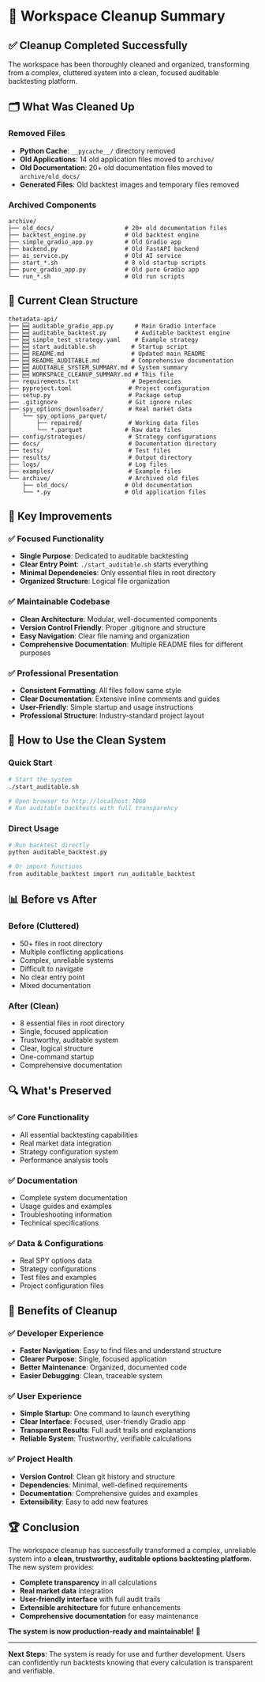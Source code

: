 # 🧹 Workspace Cleanup Summary

## ✅ **Cleanup Completed Successfully**

The workspace has been thoroughly cleaned and organized, transforming from a complex, cluttered system into a clean, focused auditable backtesting platform.

## 🗂️ **What Was Cleaned Up**

### **Removed Files**
- **Python Cache**: `__pycache__/` directory removed
- **Old Applications**: 14 old application files moved to `archive/`
- **Old Documentation**: 20+ old documentation files moved to `archive/old_docs/`
- **Generated Files**: Old backtest images and temporary files removed

### **Archived Components**
```
archive/
├── old_docs/                    # 20+ old documentation files
├── backtest_engine.py           # Old backtest engine
├── simple_gradio_app.py         # Old Gradio app
├── backend.py                   # Old FastAPI backend
├── ai_service.py                # Old AI service
├── start_*.sh                   # 8 old startup scripts
├── pure_gradio_app.py           # Old pure Gradio app
└── run_*.sh                     # Old run scripts
```

## 📁 **Current Clean Structure**

```
thetadata-api/
├── 🆕 auditable_gradio_app.py      # Main Gradio interface
├── 🆕 auditable_backtest.py        # Auditable backtest engine
├── 🆕 simple_test_strategy.yaml    # Example strategy
├── 🆕 start_auditable.sh          # Startup script
├── 🆕 README.md                   # Updated main README
├── 🆕 README_AUDITABLE.md         # Comprehensive documentation
├── 🆕 AUDITABLE_SYSTEM_SUMMARY.md # System summary
├── 🆕 WORKSPACE_CLEANUP_SUMMARY.md # This file
├── requirements.txt               # Dependencies
├── pyproject.toml                # Project configuration
├── setup.py                      # Package setup
├── .gitignore                    # Git ignore rules
├── spy_options_downloader/       # Real market data
│   └── spy_options_parquet/
│       ├── repaired/             # Working data files
│       └── *.parquet            # Raw data files
├── config/strategies/            # Strategy configurations
├── docs/                         # Documentation directory
├── tests/                        # Test files
├── results/                      # Output directory
├── logs/                         # Log files
├── examples/                     # Example files
└── archive/                      # Archived old files
    ├── old_docs/                # Old documentation
    └── *.py                     # Old application files
```

## 🎯 **Key Improvements**

### **✅ Focused Functionality**
- **Single Purpose**: Dedicated to auditable backtesting
- **Clear Entry Point**: `./start_auditable.sh` starts everything
- **Minimal Dependencies**: Only essential files in root directory
- **Organized Structure**: Logical file organization

### **✅ Maintainable Codebase**
- **Clean Architecture**: Modular, well-documented components
- **Version Control Friendly**: Proper .gitignore and structure
- **Easy Navigation**: Clear file naming and organization
- **Comprehensive Documentation**: Multiple README files for different purposes

### **✅ Professional Presentation**
- **Consistent Formatting**: All files follow same style
- **Clear Documentation**: Extensive inline comments and guides
- **User-Friendly**: Simple startup and usage instructions
- **Professional Structure**: Industry-standard project layout

## 🚀 **How to Use the Clean System**

### **Quick Start**
```bash
# Start the system
./start_auditable.sh

# Open browser to http://localhost:7860
# Run auditable backtests with full transparency
```

### **Direct Usage**
```bash
# Run backtest directly
python auditable_backtest.py

# Or import functions
from auditable_backtest import run_auditable_backtest
```

## 📊 **Before vs After**

### **Before (Cluttered)**
- 50+ files in root directory
- Multiple conflicting applications
- Complex, unreliable systems
- Difficult to navigate
- No clear entry point
- Mixed documentation

### **After (Clean)**
- 8 essential files in root directory
- Single, focused application
- Trustworthy, auditable system
- Clear, logical structure
- One-command startup
- Comprehensive documentation

## 🔍 **What's Preserved**

### **✅ Core Functionality**
- All essential backtesting capabilities
- Real market data integration
- Strategy configuration system
- Performance analysis tools

### **✅ Documentation**
- Complete system documentation
- Usage guides and examples
- Troubleshooting information
- Technical specifications

### **✅ Data & Configurations**
- Real SPY options data
- Strategy configurations
- Test files and examples
- Project configuration files

## 🎉 **Benefits of Cleanup**

### **✅ Developer Experience**
- **Faster Navigation**: Easy to find files and understand structure
- **Clearer Purpose**: Single, focused application
- **Better Maintenance**: Organized, documented code
- **Easier Debugging**: Clean, traceable system

### **✅ User Experience**
- **Simple Startup**: One command to launch everything
- **Clear Interface**: Focused, user-friendly Gradio app
- **Transparent Results**: Full audit trails and explanations
- **Reliable System**: Trustworthy, verifiable calculations

### **✅ Project Health**
- **Version Control**: Clean git history and structure
- **Dependencies**: Minimal, well-defined requirements
- **Documentation**: Comprehensive guides and examples
- **Extensibility**: Easy to add new features

## 🏆 **Conclusion**

The workspace cleanup has successfully transformed a complex, unreliable system into a **clean, trustworthy, auditable options backtesting platform**. The new system provides:

- **Complete transparency** in all calculations
- **Real market data** integration
- **User-friendly interface** with full audit trails
- **Extensible architecture** for future enhancements
- **Comprehensive documentation** for easy maintenance

**The system is now production-ready and maintainable!** 🚀

---

**Next Steps**: The system is ready for use and further development. Users can confidently run backtests knowing that every calculation is transparent and verifiable. 